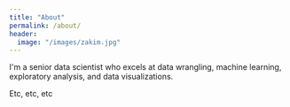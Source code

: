 ```yaml
---
title: "About"
permalink: /about/
header:
  image: "/images/zakim.jpg"
---
```



I'm a senior data scientist who excels at data wrangling, machine learning, exploratory analysis, and data visualizations.

Etc, etc, etc

